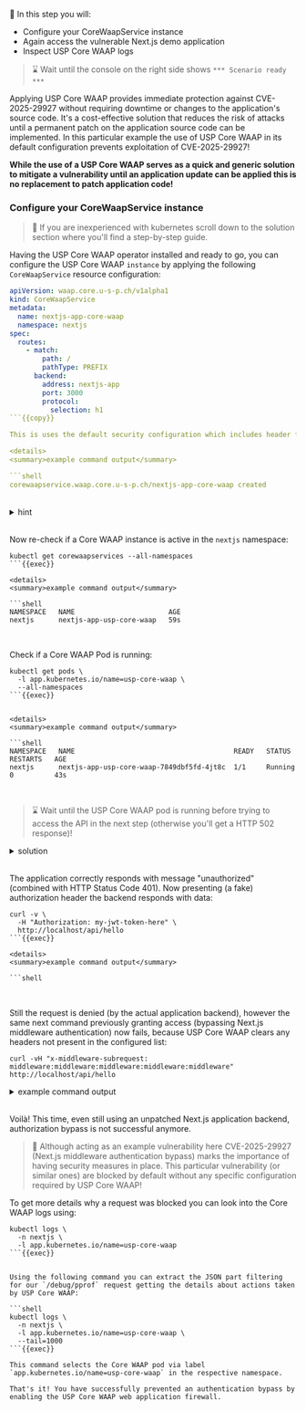 <!--
SPDX-FileCopyrightText: 2025 United Security Providers AG, Switzerland

SPDX-License-Identifier: GPL-3.0-only
-->

&#127919; In this step you will:

* Configure your CoreWaapService instance
* Again access the vulnerable Next.js demo application
* Inspect USP Core WAAP logs

> &#8987; Wait until the console on the right side shows `*** Scenario ready ***`

Applying USP Core WAAP provides immediate protection against CVE-2025-29927 without requiring downtime or changes to the application's source code. It's a cost-effective solution that reduces the risk of attacks until a permanent patch on the application source code can be implemented. In this particular example the use of USP Core WAAP in its default configuration prevents exploitation of CVE-2025-29927!

**While the use of a USP Core WAAP serves as a quick and generic solution to mitigate a vulnerability until an application update can be applied this is no replacement to patch application code!**

### Configure your CoreWaapService instance

> &#128270; If you are inexperienced with kubernetes scroll down to the solution section where you'll find a step-by-step guide.

Having the USP Core WAAP operator installed and ready to go, you can configure the USP Core WAAP `instance` by applying the following `CoreWaapService` resource configuration:

```yaml
apiVersion: waap.core.u-s-p.ch/v1alpha1
kind: CoreWaapService
metadata:
  name: nextjs-app-core-waap
  namespace: nextjs
spec:
  routes:
    - match:
        path: /
        pathType: PREFIX
      backend:
        address: nextjs-app
        port: 3000
        protocol:
          selection: h1
```{{copy}}

This is uses the default security configuration which includes header filtering (for both request and responses) preconfigured by the STANDARD list of headers (see [documentation](https://docs.united-security-providers.ch/usp-core-waap/crd-doc/#corewaapservicespecheaderfilteringrequest)). Not this feature allows to switch to other pre-defined sets of request/reaponse Headers and additionally a custom list of headers.

<details>
<summary>example command output</summary>

```shell
corewaapservice.waap.core.u-s-p.ch/nextjs-app-core-waap created
```

</details>
<br />

<details>
<summary>hint</summary>

There is a file in your home directory with an example `CoreWaapService` definition ready to be applied using `kubectl apply -f` ...

</details>
<br />

Now re-check if a Core WAAP instance is active in the `nextjs` namespace:

```shell
kubectl get corewaapservices --all-namespaces
```{{exec}}

<details>
<summary>example command output</summary>

```shell
NAMESPACE   NAME                       AGE
nextjs      nextjs-app-usp-core-waap   59s
```

</details>
<br />

Check if a Core WAAP Pod is running:

```shell
kubectl get pods \
  -l app.kubernetes.io/name=usp-core-waap \
  --all-namespaces
```{{exec}}


<details>
<summary>example command output</summary>

```shell
NAMESPACE   NAME                                       READY   STATUS    RESTARTS   AGE
nextjs      nextjs-app-usp-core-waap-7849dbf5fd-4jt8c  1/1     Running   0          43s
```

</details>
<br />

> &#8987; Wait until the USP Core WAAP pod is running before trying to access the API in the next step (otherwise you'll get a HTTP 502 response)!

<details>
<summary>solution</summary>

Create the Core WAAP instance using:

```shell
kubectl apply -f nextjs-app-core-waap.yaml
```{{exec}}

and wait for its readiness:

```shell
kubectl wait pods \
  -l app.kubernetes.io/name=usp-core-waap \
  -n nextjs \
  --for='condition=Ready'
```{{exec}}

</details>
<br />

### Again access the vulnerable Next.js demo application

This time we will access the Next.js demo application via USP Core WAAP and re-evaluate the responses. The same backend application code is in use (you can check `kubectl get pods -n nextjs` and confirm POD runtime).


```shell
curl -v http://localhost/api/hello
```{{exec}}

<details>
<summary>example command output</summary>

```shell

```

</details>
<br />

The application correctly responds with message "unauthorized" (combined with HTTP Status Code 401). Now presenting (a fake) authorization header the backend responds with data:

```shell
curl -v \
  -H "Authorization: my-jwt-token-here" \
  http://localhost/api/hello
```{{exec}}

<details>
<summary>example command output</summary>

```shell

```

</details>
<br />

Still the request is denied (by the actual application backend), however the same next command previously granting access (bypassing Next.js middleware authentication) now fails, because USP Core WAAP clears any headers not present in the configured list:

```shell
curl -vH "x-middleware-subrequest: middleware:middleware:middleware:middleware:middleware" http://localhost/api/hello
```

<details>
<summary>example command output</summary>

```shell

```

</details>
<br />

Voilà! This time, even still using an unpatched Next.js application backend, authorization bypass is not successful anymore.

> &#128270; Although acting as an example vulnerability here CVE-2025-29927 (Next.js middleware authentication bypass) marks the importance of having security measures in place. This particular vulnerability (or similar ones) are blocked by default without any specific configuration required by USP Core WAAP!

To get more details why a request was blocked you can look into the Core WAAP logs using:

```shell
kubectl logs \
  -n nextjs \
  -l app.kubernetes.io/name=usp-core-waap
```{{exec}}


Using the following command you can extract the JSON part filtering for our `/debug/pprof` request getting the details about actions taken by USP Core WAAP:

```shell
kubectl logs \
  -n nextjs \
  -l app.kubernetes.io/name=usp-core-waap \
  --tail=1000
```{{exec}}

This command selects the Core WAAP pod via label `app.kubernetes.io/name=usp-core-waap` in the respective namespace.

That's it! You have successfully prevented an authentication bypass by enabling the USP Core WAAP web application firewall.
